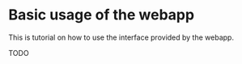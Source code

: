 # Basic usage of the webapp

This is tutorial on how to use the interface provided by the webapp.

TODO